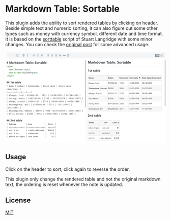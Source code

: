 # Markdown Table: Sortable

This plugin adds the ability to sort rendered tables by clicking on header.
Beside simple text and numeric sorting, it can also figure out some other types such as money with currency symbol, different date and time format.
It is based on the [sorttable](https://www.kryogenix.org/code/browser/sorttable/) script of Stuart Langridge with some minor changes.
You can check the [original post](https://www.kryogenix.org/code/browser/sorttable/) for some advanced usage.

![Preview](https://raw.githubusercontent.com/hieuthi/joplin-plugin-markdown-table-sortable/main/docs/preview.png)

## Usage

Click on the header to sort, click again to reverse the order.

This plugin only change the rendered table and not the original markdown text, the ordering is reset whenever the note is updated.

## License
[MIT](https://raw.githubusercontent.com/hieuthi/joplin-plugin-markdown-table-sortable/main/LICENSE)